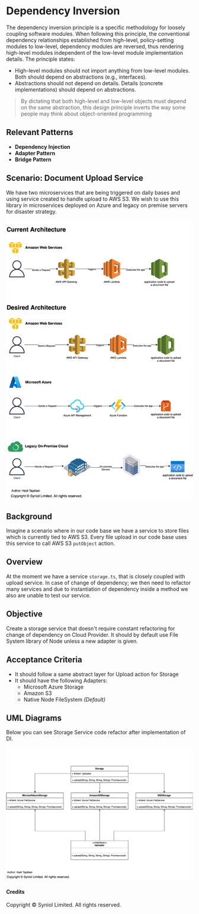 # Dependency Inversion
The dependency inversion principle is a specific methodology for loosely coupling software modules. 
When following this principle, the conventional dependency relationships established from high-level, 
policy-setting modules to low-level, dependency modules are reversed, thus rendering high-level 
modules independent of the low-level module implementation details. The principle states:

 * High-level modules should not import anything from low-level modules. Both should depend on abstractions (e.g., interfaces).
 * Abstractions should not depend on details. Details (concrete implementations) should depend on abstractions.

> By dictating that both high-level and low-level objects must depend on the same abstraction, 
this design principle inverts the way some people may think about object-oriented programming


## Relevant Patterns
 * __Dependency Injection__
 * __Adapter Pattern__
 * __Bridge Pattern__


## Scenario: Document Upload Service 
We have two microservices that are being triggered on daily bases and using 
service created to handle upload to AWS S3. We wish to use this library in 
microservices deployed on Azure and legacy on premise servers for disaster 
strategy.

<p style="text-align:center">
   <img alt="Diagram for Scenario of refactoring" src="https://raw.githubusercontent.com/syniol/solid-principles-ts/main/diagrams/dependency-inversion.drawio.png">
</p>


## Background
Imagine a scenario where in our code base we have a service to store files
which is currently tied to AWS S3. Every file upload in our code base uses
this service to call AWS S3 `putObject` action.


## Overview
At the moment we have a service `storage.ts`, that is closely 
coupled with upload service. In case of change of dependency; we then 
need to refactor many services and due to instantiation of dependency 
inside a method we also are unable to test our service.


## Objective
Create a storage service that doesn't require constant refactoring 
for change of dependency on Cloud Provider. It should by default use 
File System library of Node unless a new adapter is given.


## Acceptance Criteria
 * It should follow a same abstract layer for Upload action for Storage
 * It should have the following Adapters:
    * Microsoft Azure Storage
    * Amazon S3
    * Native Node FileSystem _(Default)_


## UML Diagrams
Below you can see Storage Service code refactor after implementation of DI.

<p style="text-align:center">
   <img alt="Diagram for Scenario of refactoring" src="https://raw.githubusercontent.com/syniol/solid-principles-ts/main/diagrams/dependency-inversion-uml.drawio.png">
</p>


#### Credits
Copyright &copy; Syniol Limited. All rights reserved.
